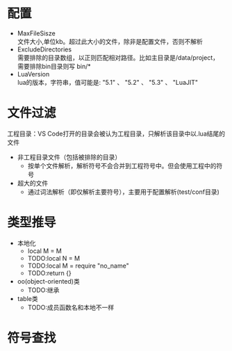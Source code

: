 配置
====
- MaxFileSisze  
    文件大小,单位kb。超过此大小的文件，除非是配置文件，否则不解析
- ExcludeDirectories  
    需要排除的目录数组，以正则匹配相对路径。比如主目录是/data/project，
    需要排除bin目录则写 bin/*
- LuaVersion  
    lua的版本，字符串，值可能是: "5.1" 、 "5.2" 、 "5.3" 、 "LuaJIT"

文件过滤
========
工程目录：VS Code打开的目录会被认为工程目录，只解析该目录中以.lua结尾的文件

- 非工程目录文件（包括被排除的目录）
    - 按单个文件解析，解析符号不会合并到工程符号中。但会使用工程中的符号
- 超大的文件
    - 通过词法解析（即仅解析主要符号），主要用于配置解析(test/conf目录)

类型推导
========
- 本地化
    - local M = M
    - TODO:local N = M
    - TODO:local M = require "no_name"
    - TODO:return {}
- oo(object-oriented)类
    - TODO:继承
- table类
    - TODO:成员函数名和本地不一样

符号查找
========
